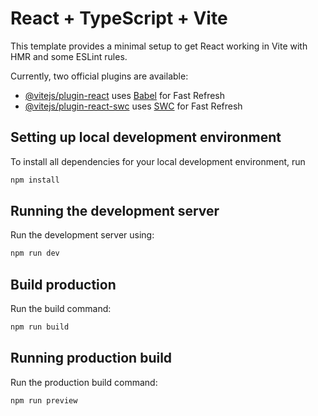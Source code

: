 # React + TypeScript + Vite

This template provides a minimal setup to get React working in Vite with HMR and some ESLint rules.

Currently, two official plugins are available:

- [@vitejs/plugin-react](https://github.com/vitejs/vite-plugin-react/blob/main/packages/plugin-react/README.md) uses [Babel](https://babeljs.io/) for Fast Refresh
- [@vitejs/plugin-react-swc](https://github.com/vitejs/vite-plugin-react-swc) uses [SWC](https://swc.rs/) for Fast Refresh

## Setting up local development environment

To install all dependencies for your local development environment, run

```bash
npm install
```

## Running the development server

Run the development server using:

```bash
npm run dev
```

## Build production

Run the build command:

```bash
npm run build
```

## Running production build

Run the production build command:

```bash
npm run preview
```
